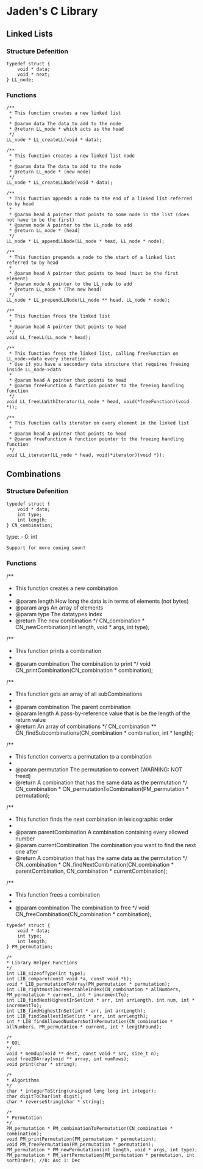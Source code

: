 # Jaden's C Library

## Linked Lists

### Structure Defenition
```
typedef struct {
    void * data;
    void * next;
} LL_node;
```

### Functions

```
/**
 * This function creates a new linked list
 *
 * @param data The data to add to the node
 * @return LL_node * which acts as the head
 */
LL_node * LL_createLL(void * data);

/**
 * This function creates a new linked list node
 *
 * @param data The data to add to the node
 * @return LL_node * (new node)
 */
LL_node * LL_createLLNode(void * data);

/**
 * This function appends a node to the end of a linked list referred to by head
 *
 * @param head A pointer that points to some node in the list (does not have to be the first)
 * @param node A pointer to the LL_node to add
 * @return LL_node * (head)
 */
LL_node * LL_appendLLNode(LL_node * head, LL_node * node);

/**
 * This function prepends a node to the start of a linked list referred to by head
 *
 * @param head A pointer that points to head (must be the first element)
 * @param node A pointer to the LL_node to add
 * @return LL_node * (The new head)
 */
LL_node * LL_prependLLNode(LL_node ** head, LL_node * node);

/**
 * This function frees the linked list
 *
 * @param head A pointer that points to head
 */
void LL_freeLL(LL_node * head);

/**
 * This function frees the linked list, calling freeFunction on LL_node->data every iteration
 * Use if you have a secondary data structure that requires freeing inside LL_node->data
 *
 * @param head A pointer that points to head
 * @param freeFunction A function pointer to the freeing handling function
 */
void LL_freeLLWithIterator(LL_node * head, void(*freeFunction)(void *));

/**
 * This function calls iterator on every element in the linked list
 *
 * @param head A pointer that points to head
 * @param freeFunction A function pointer to the freeing handling function
 */
void LL_iterator(LL_node * head, void(*iterator)(void *));
```
## Combinations

### Structure Defenition
```
typedef struct {
    void * data;
    int type;
    int length;
} CN_combination;
```
type:
    - 0: int

    Support for more coming soon!

### Functions

/**
 * This function creates a new combination
 *
 * @param length How long the data is in terms of elements (not bytes)
 * @param args An array of elements
 * @param type The datatypes index
 * @return The new combination
 */
CN_combination * CN_newCombination(int length, void * args, int type);

/**
 * This function prints a combination
 *
 * @param combination The combination to print
 */
void CN_printCombination(CN_combination * combination);

/**
 * This function gets an array of all subCombinations
 *
 * @param combination The parent combination
 * @param length A pass-by-reference value that is be the length of the return value
 * @return An array of combinations
 */
CN_combination ** CN_findSubcombinations(CN_combination * combination, int * length);

/**
 * This function converts a permutation to a combination
 *
 * @param permutation The permutation to convert (WARNING: NOT freed)
 * @return A combination that has the same data as the permutation
 */
CN_combination * CN_permutationToCombination(PM_permutation * permutation);

/**
 * This function finds the next combination in lexicographic order
 *
 * @param parentCombination A combination containing every allowed number
 * @param currentCombination The combination you want to find the next one after
 * @return A combination that has the same data as the permutation
 */
CN_combination * CN_findNextCombination(CN_combination * parentCombination, CN_combination * currentCombination);

/**
 * This function frees a combination
 *
 * @param combination The combination to free
 */
void CN_freeCombination(CN_combination * combination);

```
typedef struct {
    void * data;
    int type;
    int length;
} PM_permutation;

/*
* Library Helper Functions
*/
int LIB_sizeofType(int type);
int LIB_compare(const void *a, const void *b);
void * LIB_permutationToArray(PM_permutation * permutation);
int LIB_rightmostIncrementableIndex(CN_combination * allNumbers, PM_permutation * current, int * incrementTo);
int LIB_findNextHighestInSet(int * arr, int arrLength, int num, int * incrementTo);
int LIB_findHighestInSet(int * arr, int arrLength);
int LIB_findSmallestInSet(int * arr, int arrLength);
int * LIB_findAllowedNumbersNotInPermutation(CN_combination * allNumbers, PM_permutation * current, int * lengthFound);

/*
* QOL
*/
void * memdup(void ** dest, const void * src, size_t n);
void free2DArray(void ** array, int numRows);
void print(char * string);

/*
* Algorithms
*/
char * integerToString(unsigned long long int integer);
char digitToChar(int digit);
char * reverseString(char * string);

/*
* Permutation
*/
PM_permutation * PM_combinationToPermutation(CN_combination * combination);
void PM_printPermutation(PM_permutation * permutation);
void PM_freePermutation(PM_permutation * permutation);
PM_permutation * PM_newPermutation(int length, void * args, int type);
PM_permutation * PM_sortPermutation(PM_permutation * permutation, int sortOrder); //0: Asc 1: Dec
```